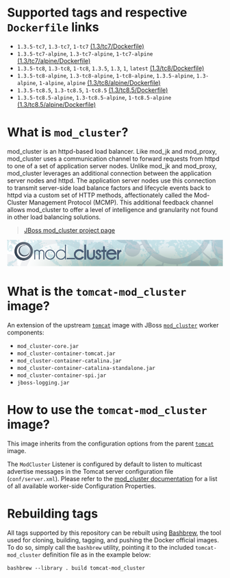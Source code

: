 # Supported tags and respective `Dockerfile` links

* `1.3.5-tc7`, `1.3-tc7`, `1-tc7` [(1.3/tc7/Dockerfile)][dockerfile-tc7]
* `1.3.5-tc7-alpine`, `1.3-tc7-alpine`, `1-tc7-alpine` [(1.3/tc7/alpine/Dockerfile)][dockerfile-tc7-alpine]
* `1.3.5-tc8`, `1.3-tc8`, `1-tc8`, `1.3.5`, `1.3`, `1`, `latest` [(1.3/tc8/Dockerfile)][dockerfile-tc8]
* `1.3.5-tc8-alpine`, `1.3-tc8-alpine`, `1-tc8-alpine`, `1.3.5-alpine`, `1.3-alpine`, `1-alpine`, `alpine` [(1.3/tc8/alpine/Dockerfile)][dockerfile-tc8-alpine]
* `1.3.5-tc8.5`, `1.3-tc8.5`, `1-tc8.5` [(1.3/tc8.5/Dockerfile)][dockerfile-tc8.5]
* `1.3.5-tc8.5-alpine`, `1.3-tc8.5-alpine`, `1-tc8.5-alpine` [(1.3/tc8.5/alpine/Dockerfile)][dockerfile-tc8.5-alpine]

# What is `mod_cluster`?

mod_cluster is an httpd-based load balancer. Like mod_jk and mod_proxy, mod_cluster uses a communication channel to forward requests from httpd to one of a set of application server nodes. Unlike mod_jk and mod_proxy, mod_cluster leverages an additional connection between the application server nodes and httpd. The application server nodes use this connection to transmit server-side load balance factors and lifecycle events back to httpd via a custom set of HTTP methods, affectionately called the Mod-Cluster Management Protocol (MCMP). This additional feedback channel allows mod_cluster to offer a level of intelligence and granularity not found in other load balancing solutions.

> [JBoss mod_cluster project page][mod_cluster]

![JBoss mod_cluster][banner]

# What is the `tomcat-mod_cluster` image?

An extension of the upstream [`tomcat`][docker-tomcat] image with JBoss [`mod_cluster`][mod_cluster] worker components:
* `mod_cluster-core.jar`
* `mod_cluster-container-tomcat.jar`
* `mod_cluster-container-catalina.jar`
* `mod_cluster-container-catalina-standalone.jar`
* `mod_cluster-container-spi.jar`
* `jboss-logging.jar`

# How to use the `tomcat-mod_cluster` image?

This image inherits from the configuration options from the parent [`tomcat`][docker-tomcat] image.

The `ModCluster` Listener is configured by default to listen to multicast advertise messages in the Tomcat server configuration file (`conf/server.xml`). Please refer to the [mod_cluster documentation][mod_cluster-tc-conf] for a list of all available worker-side Configuration Properties.

# Rebuilding tags

All tags supported by this repository can be rebuilt using [Bashbrew][bashbrew], the tool used for cloning, building, tagging, and pushing the Docker official images. To do so, simply call the `bashbrew` utility, pointing it to the included `tomcat-mod_cluster` definition file as in the example below:
```
bashbrew --library . build tomcat-mod_cluster
```


[dockerfile-tc7]: https://github.com/antoineco/tomcat-mod_cluster/blob/master/1.3/tc7/Dockerfile
[dockerfile-tc7-alpine]: https://github.com/antoineco/tomcat-mod_cluster/blob/master/1.3/tc7/alpine/Dockerfile
[dockerfile-tc8]: https://github.com/antoineco/tomcat-mod_cluster/blob/master/1.3/tc8/Dockerfile
[dockerfile-tc8-alpine]: https://github.com/antoineco/tomcat-mod_cluster/blob/master/1.3/tc8/alpine/Dockerfile
[dockerfile-tc8.5]: https://github.com/antoineco/tomcat-mod_cluster/blob/master/1.3/tc8.5/Dockerfile
[dockerfile-tc8.5-alpine]: https://github.com/antoineco/tomcat-mod_cluster/blob/master/1.3/tc8.5/alpine/Dockerfile
[banner]: https://raw.githubusercontent.com/antoineco/tomcat-mod_cluster/master/modcluster_banner_r1v2.png
[docker-tomcat]: https://hub.docker.com/_/tomcat/
[mod_cluster]: http://modcluster.io/
[mod_cluster-tc-conf]: http://modcluster.io/documentation/#worker-side-configuration-properties
[bashbrew]: https://github.com/docker-library/official-images/blob/master/bashbrew/README.md
